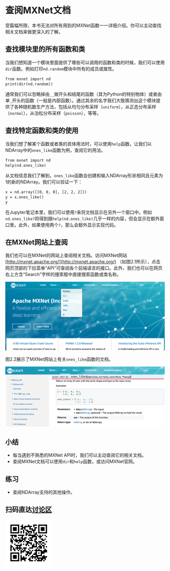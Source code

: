# 查阅MXNet文档

受篇幅所限，本书无法对所有用到的MXNet函数一一详细介绍。你可以主动查找相关文档来做更深入的了解。

## 查找模块里的所有函数和类

当我们想知道一个模块里面提供了哪些可以调用的函数和类的时候，我们可以使用`dir`函数。例如打印`nd.random`模块中所有的成员或属性。

```{.python .input  n=1}
from mxnet import nd
print(dir(nd.random))
```

通常我们可以忽略掉由`__`做开头和结尾的函数（其为Python的特别物体）或者由单`_`开头的函数（一般是内部函数）。通过其余的名字我们大致猜测出这个模块提供了各种随机数生产方法，包括从均匀分布采样（`uniform`），从正态分布采样（`normal`），从泊松分布采样（`poisson`），等等。

## 查找特定函数和类的使用

当我们想了解某个函数或者类的具体用法时，可以使用`help`函数。让我们以NDArray中的`ones_like`函数为例，查阅它的用法。

```{.python .input}
from mxnet import nd
help(nd.ones_like) 
```

从文档信息我们了解到，`ones_like`函数会创建和输入NDArray形状相同且元素为1的新的NDArray。我们可以验证一下：

```{.python .input}
x = nd.array([[0, 0, 0], [2, 2, 2]])
y = x.ones_like()
y
```

在Jupyter笔记本里，我们可以使用`?`来将文档显示在另外一个窗口中。例如`nd.ones_like?`将得到跟`help(nd.ones_like)`几乎一样的内容，但会显示在额外窗口里。此外，如果使用两个`?`，那么会额外显示实现代码。

## 在MXNet网站上查阅

我们也可以在MXNet的网站上查阅相关文档。访问MXNet网站 [http://mxnet.apache.org/](http://mxnet.apache.org/) （如图2.1所示），点击网页顶部的下拉菜单“API”可查阅各个前端语言的接口。此外，我们也可以在网页右上方含“Search”字样的搜索框中直接搜索函数或类名称。

![MXNet官方网站（mxnet.apache.org）。点击顶部的下拉菜单“API”可查阅各个前端语言的API。在右上方含“Search”字样的搜索框中也可直接搜索API名称。](../img/mxnet-website.png)

图2.2展示了MXNet网站上有关`ones_like`函数的文档。

![MXNet网站上有关`ones_like`函数的文档。](../img/ones_like.png)

## 小结

* 每当遇到不熟悉的MXNet API时，我们可以主动查阅它的相关文档。
* 查阅MXNet文档可以使用`dir`和`help`函数，或访问MXNet官网。


## 练习

* 查阅NDArray支持的其他操作。


## 扫码直达[讨论区](https://discuss.gluon.ai/t/topic/7116)

![](../img/qr_lookup-api.svg)
